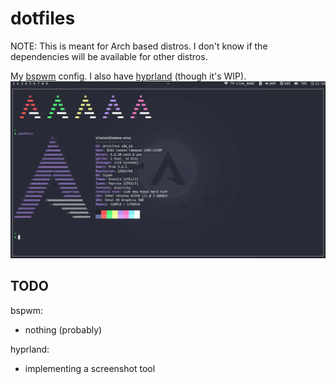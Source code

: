 # dotfiles
NOTE: This is meant for Arch based distros. I don't know if the dependencies will be available for other distros.

My [bspwm](https://github.com/baskerville/bspwm) config. I also have [hyprland](https://github.com//hyprwm/hyprland) (though it's WIP).
![screenshot](screenshot.png)


## TODO
bspwm:
- nothing (probably)

hyprland:
- implementing a screenshot tool
